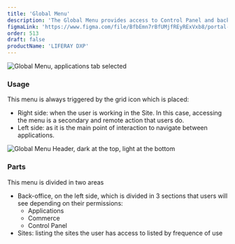 ```yaml
---
title: 'Global Menu'
description: 'The Global Menu provides access to Control Panel and back office applications.'
figmaLink: 'https://www.figma.com/file/BfbEmn7rBfUMjfREyRExVxb8/portal-components?node-id=117%3A6483'
order: 513
draft: false
productName: 'LIFERAY DXP'
---
```


![Global Menu, applications tab selected](/images/lexicon/GlobalMenu.jpg)

### Usage

This menu is always triggered by the grid icon which is placed:
* Right side: when the user is working in the Site. In this case, accessing the menu is a secondary and remote action that users do.
* Left side: as it is the main point of interaction to navigate between applications.

![Global Menu Header, dark at the top, light at the bottom](/images/lexicon/GlobalMenuHeaders.jpg)

### Parts

This menu is divided in two areas

* Back-office, on the left side, which is divided in 3 sections that users will see depending on their permissions:
    * Applications
    * Commerce
    * Control Panel
* Sites: listing the sites the user has access to listed by frequence of use


